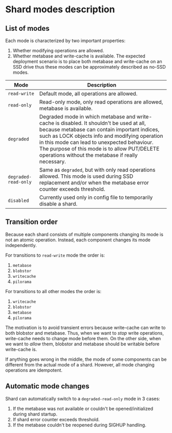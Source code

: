 # Shard modes description

## List of modes

Each mode is characterized by two important properties:
1. Whether modifying operations are allowed.
2. Whether metabase and write-cache is available. 
   The expected deployment scenario is to place both metabase and write-cache on an SSD drive thus these modes
   can be approximately described as no-SSD modes.

| Mode                 | Description                                                                                                                                                                                                                                                                                                                                     |
|----------------------|-------------------------------------------------------------------------------------------------------------------------------------------------------------------------------------------------------------------------------------------------------------------------------------------------------------------------------------------------|
| `read-write`         | Default mode, all operations are allowed.                                                                                                                                                                                                                                                                                                       |
| `read-only`          | Read-only mode, only read operations are allowed, metabase is available.                                                                                                                                                                                                                                                                        |
| `degraded`           | Degraded mode in which metabase and write-cache is disabled. It shouldn't be used at all, because metabase can contain important indices, such as LOCK objects info and modifying operation in this mode can lead to unexpected behaviour. The purpose of this mode is to allow PUT/DELETE operations without the metabase if really necessary. |
| `degraded-read-only` | Same as `degraded`, but with only read operations allowed. This mode is used during SSD replacement and/or when the metabase error counter exceeds threshold.                                                                                                                                                                                   |
| `disabled`           | Currently used only in config file to temporarily disable a shard.                                                                                                                                                                                                                                                                              |

## Transition order

Because each shard consists of multiple components changing its mode is not an atomic operation.
Instead, each component changes its mode independently.

For transitions to `read-write` mode the order is:
1. `metabase`
2. `blobstor`
3. `writecache`
4. `pilorama`

For transitions to all other modes the order is:
1. `writecache`
2. `blobstor`
3. `metabase`
4. `pilorama`

The motivation is to avoid transient errors because write-cache can write to both blobstor and metabase.
Thus, when we want to _stop_ write operations, write-cache needs to change mode before them.
On the other side, when we want to _allow_ them, blobstor and metabase should be writable before write-cache is.

If anything goes wrong in the middle, the mode of some components can be different from the actual mode of a shard.
However, all mode changing operations are idempotent.

## Automatic mode changes

Shard can automatically switch to a `degraded-read-only` mode in 3 cases:
1. If the metabase was not available or couldn't be opened/initialized during shard startup.
2. If shard error counter exceeds threshold.
3. If the metabase couldn't be reopened during SIGHUP handling.